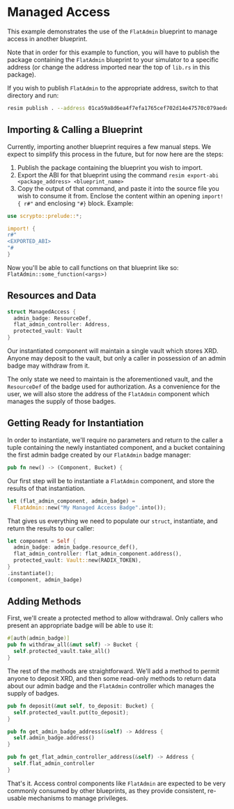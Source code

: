 # Managed Access
This example demonstrates the use of the `FlatAdmin` blueprint to manage access in another blueprint.

Note that in order for this example to function, you will have to publish the package containing the `FlatAdmin` blueprint to your simulator to a specific address (or change the address imported near the top of `lib.rs` in this package).

If you wish to publish `FlatAdmin` to the appropriate address, switch to that directory and run:
```bash
resim publish . --address 01ca59a8d6ea4f7efa1765cef702d14e47570c079aedd44992dd09
```

## Importing & Calling a Blueprint
Currently, importing another blueprint requires a few manual steps.  We expect to simplify this process in the future, but for now here are the steps:

1. Publish the package containing the blueprint you wish to import.
2. Export the ABI for that blueprint using the command `resim export-abi <package_address> <blueprint_name>`
3. Copy the output of that command, and paste it into the source file you wish to consume it from.  Enclose the content within an opening `import! {
r#"` and enclosing `"#}` block.  Example:
```rust
use scrypto::prelude::*;

import! {
r#"
<EXPORTED_ABI>
"#
}
```

Now you'll be able to call functions on that blueprint like so: `FlatAdmin::some_function(<args>)`

## Resources and Data
```rust
struct ManagedAccess {
  admin_badge: ResourceDef,
  flat_admin_controller: Address,
  protected_vault: Vault
}
```

Our instantiated component will maintain a single vault which stores XRD.  Anyone may deposit to the vault, but only a caller in possession of an admin badge may withdraw from it.

The only state we need to maintain is the aforementioned vault, and the `ResourceDef` of the badge used for authorization.  As a convenience for the user, we will also store the address of the `FlatAdmin` component which manages the supply of those badges.

## Getting Ready for Instantiation
In order to instantiate, we'll require no parameters and return to the caller a tuple containing the newly instantiated component, and a bucket containing the first admin badge created by our `FlatAdmin` badge manager:
```rust
pub fn new() -> (Component, Bucket) {
```

Our first step will be to instantiate a `FlatAdmin` component, and store the results of that instantiation.

```rust
let (flat_admin_component, admin_badge) =
  FlatAdmin::new("My Managed Access Badge".into());
```

That gives us everything we need to populate our `struct`, instantiate, and return the results to our caller:

```rust
let component = Self {
  admin_badge: admin_badge.resource_def(),
  flat_admin_controller: flat_admin_component.address(),
  protected_vault: Vault::new(RADIX_TOKEN),
}
.instantiate();
(component, admin_badge)
```        

## Adding Methods
First, we'll create a protected method to allow withdrawal.  Only callers who present an appropriate badge will be able to use it:

```rust
#[auth(admin_badge)]
pub fn withdraw_all(&mut self) -> Bucket {
  self.protected_vault.take_all()
}
```

The rest of the methods are straightforward.  We'll add a method to permit anyone to deposit XRD, and then some read-only methods to return data about our admin badge and the `FlatAdmin` controller which manages the supply of badges.

```rust
pub fn deposit(&mut self, to_deposit: Bucket) {
  self.protected_vault.put(to_deposit);
}

pub fn get_admin_badge_address(&self) -> Address {
  self.admin_badge.address()
}

pub fn get_flat_admin_controller_address(&self) -> Address {
  self.flat_admin_controller
}
```

That's it.  Access control components like `FlatAdmin` are expected to be very commonly consumed by other blueprints, as they provide consistent, re-usable mechanisms to manage privileges.